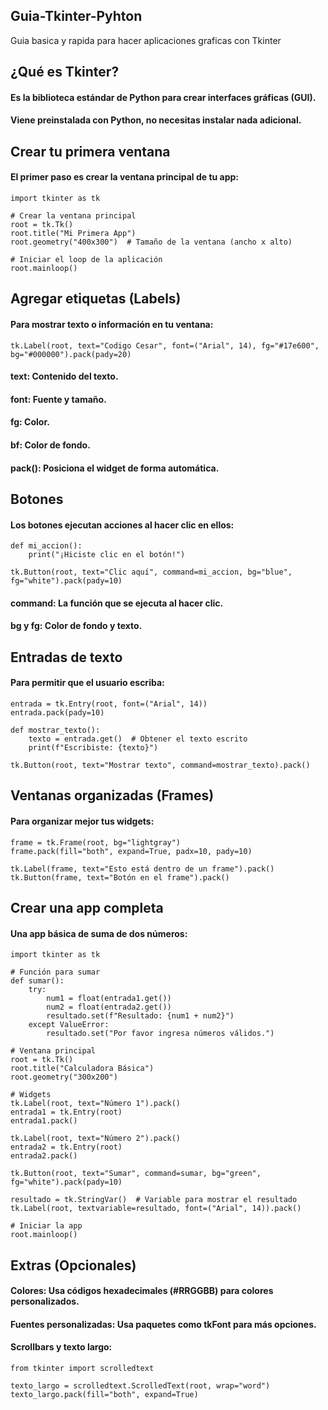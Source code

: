 ## Guia-Tkinter-Pyhton
Guia basica y rapida para hacer aplicaciones graficas con Tkinter

## ¿Qué es Tkinter?

#### Es la biblioteca estándar de Python para crear interfaces gráficas (GUI).
#### Viene preinstalada con Python, no necesitas instalar nada adicional.
##
## Crear tu primera ventana

#### El primer paso es crear la ventana principal de tu app:

    import tkinter as tk

    # Crear la ventana principal
    root = tk.Tk()
    root.title("Mi Primera App")
    root.geometry("400x300")  # Tamaño de la ventana (ancho x alto)

    # Iniciar el loop de la aplicación
    root.mainloop()
##
## Agregar etiquetas (Labels)

#### Para mostrar texto o información en tu ventana:

    tk.Label(root, text="Codigo Cesar", font=("Arial", 14), fg="#17e600", bg="#000000").pack(pady=20) 


#### text: Contenido del texto.
#### font: Fuente y tamaño.
#### fg: Color.
#### bf: Color de fondo.
#### pack(): Posiciona el widget de forma automática.

##
## Botones

#### Los botones ejecutan acciones al hacer clic en ellos:

    def mi_accion():
        print("¡Hiciste clic en el botón!")

    tk.Button(root, text="Clic aquí", command=mi_accion, bg="blue", fg="white").pack(pady=10)

#### command: La función que se ejecuta al hacer clic.
#### bg y fg: Color de fondo y texto.

##
## Entradas de texto

#### Para permitir que el usuario escriba:

    entrada = tk.Entry(root, font=("Arial", 14))
    entrada.pack(pady=10)

    def mostrar_texto():
        texto = entrada.get()  # Obtener el texto escrito
        print(f"Escribiste: {texto}")

    tk.Button(root, text="Mostrar texto", command=mostrar_texto).pack()

##
## Ventanas organizadas (Frames)
#### Para organizar mejor tus widgets:

    frame = tk.Frame(root, bg="lightgray")
    frame.pack(fill="both", expand=True, padx=10, pady=10)

    tk.Label(frame, text="Esto está dentro de un frame").pack()
    tk.Button(frame, text="Botón en el frame").pack()

##
## Crear una app completa

#### Una app básica de suma de dos números:

    import tkinter as tk

    # Función para sumar
    def sumar():
        try:
            num1 = float(entrada1.get())
            num2 = float(entrada2.get())
            resultado.set(f"Resultado: {num1 + num2}")
        except ValueError:
            resultado.set("Por favor ingresa números válidos.")

    # Ventana principal
    root = tk.Tk()
    root.title("Calculadora Básica")
    root.geometry("300x200")

    # Widgets
    tk.Label(root, text="Número 1").pack()
    entrada1 = tk.Entry(root)
    entrada1.pack()

    tk.Label(root, text="Número 2").pack()
    entrada2 = tk.Entry(root)
    entrada2.pack()

    tk.Button(root, text="Sumar", command=sumar, bg="green", fg="white").pack(pady=10)

    resultado = tk.StringVar()  # Variable para mostrar el resultado
    tk.Label(root, textvariable=resultado, font=("Arial", 14)).pack()

    # Iniciar la app
    root.mainloop()

##
## Extras (Opcionales)

#### Colores: Usa códigos hexadecimales (#RRGGBB) para colores personalizados.
#### Fuentes personalizadas: Usa paquetes como tkFont para más opciones.
#### Scrollbars y texto largo:

    from tkinter import scrolledtext

    texto_largo = scrolledtext.ScrolledText(root, wrap="word")
    texto_largo.pack(fill="both", expand=True)

